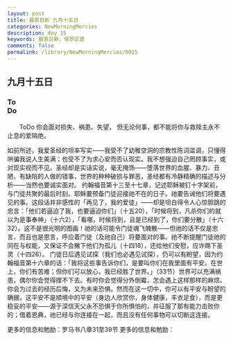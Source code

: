 ```yaml
---
layout: post
title: 晨恩日新 九月十五日
categories: NewMorningMercies
description: day 15
keywords: 晨恩日新，保罗区普
comments: false
permalink: /library/NewMorningMercies/0915
---
```


## 九月十五日

### To <br> Do

&emsp;&emsp;ToDo
你会面对损失、祸患、失望，
但无论何事，都不能将你与救赎主永不止息的爱隔绝。
 
如前所述，我爱圣经的坦率写实——我受不了幼稚空洞的宗教性陈词滥调，只懂得哄骗我说人生美满；也受不了为求心安而否认现实。我不想强迫自己罔顾事实，或对现实视而不见。圣经却是实话实说，毫无掩饰——堕落世界的血腥、暴力、丑陋，有缺陷的人做的错事，世界的种种破损与罪恶，圣经都有冷静精确的描述与分析——当然也要诚实面对。
约翰福音第十三至十七章，记述耶稣被钉十字架前，与门徒共聚的最后时刻。耶稣要预备门徒迎接祂不在的日子。祂要告诫他们将要遇见的事。这段话并非感性的「再见了，我的爱徒」——却是坦白得令人心惊胆跳的忠言：「他们若逼迫了我，也要逼迫你们」（十五20），「时候将到，凡杀你们的就以为是事奉神」（十六2），「看哪，时候将到，且是已经到了，你们要分散」（十六32）。这不是很光明的图画！祂的话可能令门徒魂飞魄散——但祂的话不仅是忠言，而且也是恩言，呼应着门徒（及祂自己）将要面对的事。祂不断提醒门徒祂的同在与权能，又保证不会撇下他们为孤儿（十四18），还给他们安慰，应许赐下圣灵（十四26）。
门徒日后遇见试探（我们也必遇见试探），仍可以有盼望，因为约翰福音第十六章的话：「我将这些事告诉你们，是要叫你们在我里面有平安。在世上，你们有苦难；但你们可以放心，我已经胜了世界。」（33节）世界可以充满祸患，偶尔你会觉得撑不下去。有时你会觉得分外倒霉，怎会遇上这样那样的麻烦。你会为过去的经历后悔，又为未来恐惧。然而在这一切中，你可以有平安与盼望的确据，这平安不是顺境中的平安（身边人欣赏你，身体健康，丰衣足食），而是更稳妥的平安——源于深信天父永不恐惧于你所惧怕的，并征服了那有能力击败你的；借着恩典，祂已经与你连接在一起，而且没有任何事物可以切断这连接。
 
更多的信息和勉励：罗马书八章31至39节
更多的信息和勉励：[]()
